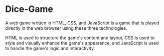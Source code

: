 # Dice-Game

A web game written in HTML, CSS, and JavaScript is a game that is played directly in the web browser using these three technologies.

HTML is used to structure the game's content and layout, CSS is used to style and visually enhance the game's appearance, and JavaScript is used to handle the game's logic and interactivity.
